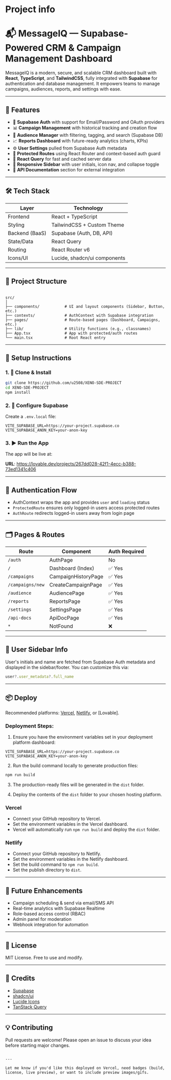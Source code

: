 # Project info

# 📬 MessageIQ — Supabase-Powered CRM & Campaign Management Dashboard

MessageIQ is a modern, secure, and scalable CRM dashboard built with **React**, **TypeScript**, and **TailwindCSS**, fully integrated with **Supabase** for authentication and database management. It empowers teams to manage campaigns, audiences, reports, and settings with ease.

---

## 🚀 Features

- 🔐 **Supabase Auth** with support for Email/Password and OAuth providers
- 📊 **Campaign Management** with historical tracking and creation flow
- 👥 **Audience Manager** with filtering, tagging, and search (Supabase DB)
- 📈 **Reports Dashboard** with future-ready analytics (charts, KPIs)
- ⚙️ **User Settings** pulled from Supabase Auth metadata
- 🔧 **Protected Routes** using React Router and context-based auth guard
- 🧠 **React Query** for fast and cached server data
- 🧱 **Responsive Sidebar** with user initials, icon nav, and collapse toggle
- 💬 **API Documentation** section for external integration

---

## 🛠️ Tech Stack

| Layer         | Technology                  |
|--------------|-----------------------------|
| Frontend     | React + TypeScript          |
| Styling      | TailwindCSS + Custom Theme  |
| Backend (BaaS)| Supabase (Auth, DB, API)    |
| State/Data   | React Query                 |
| Routing      | React Router v6             |
| Icons/UI     | Lucide, shadcn/ui components|

---

## 📁 Project Structure

```

src/
│
├── components/           # UI and layout components (Sidebar, Button, etc.)
├── contexts/             # AuthContext with Supabase integration
├── pages/                # Route-based pages (Dashboard, Campaigns, etc.)
├── lib/                  # Utility functions (e.g., classnames)
├── App.tsx               # App with protected/auth routes
└── main.tsx              # Root React entry

````

---

## 🔧 Setup Instructions

### 1. 🧱 Clone & Install

```bash
git clone https://github.com/u2508/XENO-SDE-PROJECT
cd XENO-SDE-PROJECT
npm install
````

### 2. 🔐 Configure Supabase

Create a `.env.local` file:

```env
VITE_SUPABASE_URL=https://your-project.supabase.co
VITE_SUPABASE_ANON_KEY=your-anon-key
```

### 3. ▶️ Run the App


The app will be live at: 

**URL**: https://lovable.dev/projects/267dd028-42f1-4ecc-b388-73ed1341c406

---

## 🔑 Authentication Flow

* AuthContext wraps the app and provides `user` and `loading` status
* `ProtectedRoute` ensures only logged-in users access protected routes
* `AuthRoute` redirects logged-in users away from login page

---

## 🗂️ Pages & Routes

| Route            | Component           | Auth Required |
| ---------------- | ------------------- | ------------- |
| `/auth`          | AuthPage            | No            |
| `/`              | Dashboard (Index)   | ✅ Yes         |
| `/campaigns`     | CampaignHistoryPage | ✅ Yes         |
| `/campaigns/new` | CreateCampaignPage  | ✅ Yes         |
| `/audience`      | AudiencePage        | ✅ Yes         |
| `/reports`       | ReportsPage         | ✅ Yes         |
| `/settings`      | SettingsPage        | ✅ Yes         |
| `/api-docs`      | ApiDocPage          | ✅ Yes         |
| `*`              | NotFound            | ❌             |

---

## 👤 User Sidebar Info

User's initials and name are fetched from Supabase Auth metadata and displayed in the sidebar/footer. You can customize this via:

```ts
user?.user_metadata?.full_name
```

---

## 📦 Deploy

Recommended platforms: [Vercel](https://vercel.com/), [Netlify](https://netlify.com/), or [Lovable].

### Deployment Steps:

1. Ensure you have the environment variables set in your deployment platform dashboard:

```
VITE_SUPABASE_URL=https://your-project.supabase.co
VITE_SUPABASE_ANON_KEY=your-anon-key
```

2. Run the build command locally to generate production files:

```bash
npm run build
```

3. The production-ready files will be generated in the `dist` folder.

4. Deploy the contents of the `dist` folder to your chosen hosting platform.

### Vercel

- Connect your GitHub repository to Vercel.
- Set the environment variables in the Vercel dashboard.
- Vercel will automatically run `npm run build` and deploy the `dist` folder.

### Netlify

- Connect your GitHub repository to Netlify.
- Set the environment variables in the Netlify dashboard.
- Set the build command to `npm run build`.
- Set the publish directory to `dist`.

---

## 🧪 Future Enhancements

* Campaign scheduling & send via email/SMS API
* Real-time analytics with Supabase Realtime
* Role-based access control (RBAC)
* Admin panel for moderation
* Webhook integration for automation

---

## 📄 License

MIT License. Free to use and modify.

---

## 🙌 Credits

* [Supabase](https://supabase.io/)
* [shadcn/ui](https://ui.shadcn.com/)
* [Lucide Icons](https://lucide.dev/)
* [TanStack Query](https://tanstack.com/query)

---

## 💡 Contributing

Pull requests are welcome! Please open an issue to discuss your idea before starting major changes.

```

---

Let me know if you'd like this deployed on Vercel, need badges (build, license, live preview), or want to include preview images/gifs.
